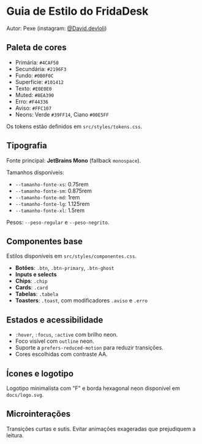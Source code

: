 # Guia de Estilo do FridaDesk

Autor: Pexe (instagram: [@David.devloli](https://instagram.com/David.devloli))

## Paleta de cores

- Primária: `#4CAF50`
- Secundária: `#2196F3`
- Fundo: `#0B0F0C`
- Superfície: `#101412`
- Texto: `#E0E0E0`
- Muted: `#8EA390`
- Erro: `#F44336`
- Aviso: `#FFC107`
- Neons: Verde `#39FF14`, Ciano `#00E5FF`

Os tokens estão definidos em `src/styles/tokens.css`.

## Tipografia

Fonte principal: **JetBrains Mono** (fallback `monospace`).

Tamanhos disponíveis:
- `--tamanho-fonte-xs`: 0.75rem
- `--tamanho-fonte-sm`: 0.875rem
- `--tamanho-fonte-md`: 1rem
- `--tamanho-fonte-lg`: 1.125rem
- `--tamanho-fonte-xl`: 1.5rem

Pesos: `--peso-regular` e `--peso-negrito`.

## Componentes base

Estilos disponíveis em `src/styles/componentes.css`.

- **Botões**: `.btn`, `.btn-primary`, `.btn-ghost`
- **Inputs e selects**
- **Chips**: `.chip`
- **Cards**: `.card`
- **Tabelas**: `.tabela`
- **Toasters**: `.toast`, com modificadores `.aviso` e `.erro`

## Estados e acessibilidade

- `:hover`, `:focus`, `:active` com brilho neon.
- Foco visível com `outline` neon.
- Suporte a `prefers-reduced-motion` para reduzir transições.
- Cores escolhidas com contraste AA.

## Ícones e logotipo

Logotipo minimalista com "F" e borda hexagonal neon disponível em `docs/logo.svg`.

## Microinterações

Transições curtas e sutis. Evitar animações exageradas que prejudiquem a leitura.
